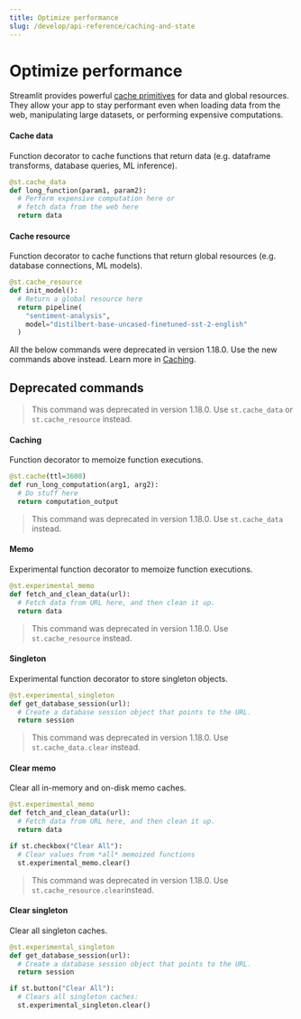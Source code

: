 ```yaml
---
title: Optimize performance
slug: /develop/api-reference/caching-and-state
---
```


# Optimize performance

Streamlit provides powerful [cache primitives](/develop/concepts/execution-model/caching) for data and global resources. They allow your app to stay performant even when loading data from the web, manipulating large datasets, or performing expensive computations.

<TileContainer>

<RefCard href="/develop/api-reference/caching-and-state/st.cache_data" size="half">

<h4>Cache data</h4>

Function decorator to cache functions that return data (e.g. dataframe transforms, database queries, ML inference).

```python
@st.cache_data
def long_function(param1, param2):
  # Perform expensive computation here or
  # fetch data from the web here
  return data
```

</RefCard>

<RefCard href="/develop/api-reference/caching-and-state/st.cache_resource" size="half">

<h4>Cache resource</h4>

Function decorator to cache functions that return global resources (e.g. database connections, ML models).

```python
@st.cache_resource
def init_model():
  # Return a global resource here
  return pipeline(
    "sentiment-analysis",
    model="distilbert-base-uncased-finetuned-sst-2-english"
  )
```

</RefCard>

</TileContainer>

<Important>

All the below commands were deprecated in version 1.18.0. Use the new commands above instead. Learn more in [Caching](/develop/concepts/execution-model/caching).
</Important>

## Deprecated commands

<TileContainer>

<RefCard href="/develop/api-reference/caching-and-state/st.cache" deprecated={true}>

> This command was deprecated in version 1.18.0. Use `st.cache_data` or `st.cache_resource` instead.

<h4>Caching</h4>

Function decorator to memoize function executions.

```python
@st.cache(ttl=3600)
def run_long_computation(arg1, arg2):
  # Do stuff here
  return computation_output
```

</RefCard>

<RefCard href="/develop/api-reference/caching-and-state/st.experimental_memo" deprecated={true}>

> This command was deprecated in version 1.18.0. Use `st.cache_data` instead.

<h4>Memo</h4>

Experimental function decorator to memoize function executions.

```python
@st.experimental_memo
def fetch_and_clean_data(url):
  # Fetch data from URL here, and then clean it up.
  return data
```

</RefCard>

<RefCard href="/develop/api-reference/caching-and-state/st.experimental_singleton" deprecated={true}>

> This command was deprecated in version 1.18.0. Use `st.cache_resource` instead.

<h4>Singleton</h4>

Experimental function decorator to store singleton objects.

```python
@st.experimental_singleton
def get_database_session(url):
  # Create a database session object that points to the URL.
  return session
```

</RefCard>

<RefCard href="/develop/api-reference/caching-and-state/st.experimental_memo.clear" deprecated={true}>

> This command was deprecated in version 1.18.0. Use `st.cache_data.clear` instead.

<h4>Clear memo</h4>

Clear all in-memory and on-disk memo caches.

```python
@st.experimental_memo
def fetch_and_clean_data(url):
  # Fetch data from URL here, and then clean it up.
  return data

if st.checkbox("Clear All"):
  # Clear values from *all* memoized functions
  st.experimental_memo.clear()
```

</RefCard>

<RefCard href="/develop/api-reference/caching-and-state/st.experimental_singleton.clear"  deprecated={true}>

> This command was deprecated in version 1.18.0. Use `st.cache_resource.clear`instead.

<h4>Clear singleton</h4>

Clear all singleton caches.

```python
@st.experimental_singleton
def get_database_session(url):
  # Create a database session object that points to the URL.
  return session

if st.button("Clear All"):
  # Clears all singleton caches:
  st.experimental_singleton.clear()
```

</RefCard>
</TileContainer>
